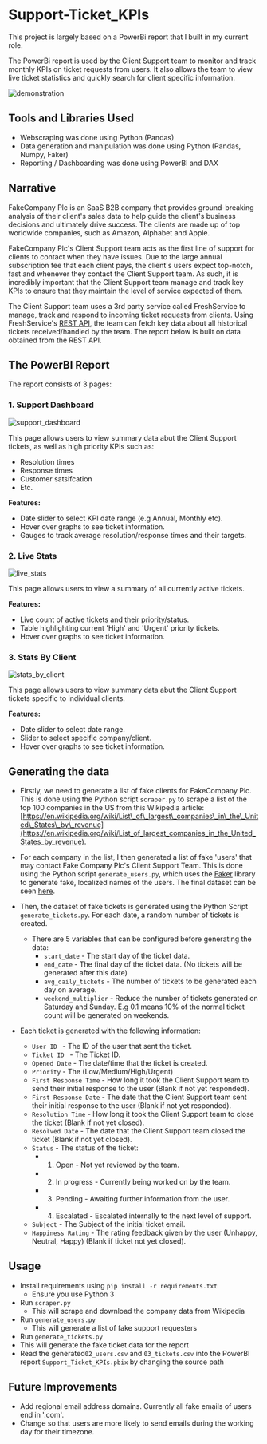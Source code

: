 # Support-Ticket_KPIs
This project is largely based on a PowerBi report that I built in my current role. 

The PowerBi report is used by the Client Support team to monitor and track monthly KPIs on ticket requests from users. It also allows the team to view live ticket statistics and quickly search for client specific information.

![demonstration](Demo/demo.gif)


## Tools and Libraries Used 
- Webscraping was done using Python (Pandas)
- Data generation and manipulation was done using Python (Pandas, Numpy, Faker)
- Reporting / Dashboarding was done using PowerBI and DAX

## Narrative
FakeCompany Plc is an SaaS B2B company that provides ground-breaking analysis of their client's sales data to help guide the client's business decisions and ultimately drive success. The clients are made up of top worldwide companies, such as Amazon, Alphabet and Apple. 

FakeCompany Plc's Client Support team acts as the first line of support for clients to contact when they have issues. Due to the large annual subscription fee that each client pays, the client's users expect top-notch, fast and whenever they contact the Client Support team. As such, it is incredibly important that the Client Support team manage and track key KPIs to ensure that they maintain the level of service expected of them. 

The Client Support team uses a 3rd party service called FreshService to manage, track and respond to incoming ticket requests from clients. Using FreshService's [REST API](https://api.freshservice.com/), the team can fetch key data about all historical tickets received/handled by the team. The report below is built on data obtained from the REST API. 

## The PowerBI Report 
The report consists of 3 pages:

### 1. Support Dashboard

![support_dashboard](Demo/support_dashboard.PNG)


This page allows users to view summary data abut the Client Support tickets, as well as high priority KPIs such as:  
- Resolution times 
- Response times
- Customer satsifcation 
- Etc.

**Features:**
- Date slider to select KPI date range (e.g Annual, Monthly etc).
- Hover over graphs to see ticket information. 
- Gauges to track average resolution/response times and their targets.

### 2. Live Stats

![live_stats](Demo/live_stats.PNG)

This page allows users to view a summary of all currently active tickets.

**Features:**

- Live count of active tickets and their priority/status.
- Table highlighting current 'High' and 'Urgent' priority tickets.
- Hover over graphs to see ticket information. 

### 3. Stats By Client

![stats_by_client](Demo/stats_by_client.PNG)

This page allows users to view summary data abut the Client Support tickets specific to individual clients. 

**Features:**
- Date slider to select date range.
- Slider to select specific company/client. 
- Hover over graphs to see ticket information. 

## Generating the data

- Firstly, we need to generate a list of fake clients for FakeCompany Plc. This is done using the Python script ```scraper.py``` to scrape a list of the top 100 companies in the US from this Wikipedia article: [https://en.wikipedia.org/wiki/List\_of\_largest\_companies\_in\_the\_United\_States\_by\_revenue](https://en.wikipedia.org/wiki/List_of_largest_companies_in_the_United_States_by_revenue).

- For each company in the list, I then generated a list of fake 'users' that may contact Fake Company Plc's Client Support Team. This is done using the Python script ```generate_users.py```, which uses the [Faker](https://faker.readthedocs.io/en/master/) library to generate fake, localized names of the users. The final dataset can be seen [here](Data/03_tickets.csv).

- Then, the dataset of fake tickets is generated using the Python Script ```generate_tickets.py```. For each date, a random number of tickets is created. 
  - There are 5 variables that can be configured before generating the data:
    - ```start_date``` - The start day of the ticket data.
    - ```end_date``` - The final day of the ticket data. (No tickets will be generated after this date)
    - ```avg_daily_tickets``` - The number of tickets to be generated each day on average. 
    - ```weekend_multiplier``` - Reduce the number of tickets generated on Saturday and Sunday. E.g 0.1 means 10% of the normal ticket count will be generated on weekends. 

- Each ticket is generated with the following information: 
  - ```User ID ``` - The ID of the user that sent the ticket.
  - ```Ticket ID ``` - The Ticket ID.
  - ```Opened Date``` - The date/time that the ticket is created.
  - ```Priority``` - The (Low/Medium/High/Urgent)
  - ```First Response Time``` - How long it took the Client Support team to send their initial response to the user (Blank if not yet responded). 
  - ```First Response Date``` - The date that the Client Support team sent their initial response to the user (Blank if not yet responded). 
  - ```Resolution Time``` - How long it took the Client Support team to close the ticket (Blank if not yet closed). 
  - ```Resolved Date``` - The date that the Client Support team closed the ticket (Blank if not yet closed). 
  - ```Status``` - The status of the ticket:
      - 1. Open - Not yet reviewed by the team.
      - 2. In progress - Currently being worked on by the team.
      - 3. Pending - Awaiting further information from the user. 
      - 4. Escalated - Escalated internally to the next level of support. 
  - ```Subject``` - The Subject of the initial ticket email. 
  - ```Happiness Rating``` - The rating feedback given by the user (Unhappy, Neutral, Happy) (Blank if ticket not yet closed). 


## Usage

- Install requirements using ```pip install -r requirements.txt```
  - Ensure you use Python 3
- Run ```scraper.py```
  - This will scrape and download the company data from Wikipedia
- Run ```generate_users.py```
  - This will generate a list of fake support requesters 
 - Run ```generate_tickets.py```
  - This will generate the fake ticket data for the report
- Read the generated```02_users.csv``` and ```03_tickets.csv``` into the PowerBI report ```Support_Ticket_KPIs.pbix``` by changing the source path

## Future Improvements

- Add regional email address domains. Currently all fake emails of users end in '.com'.
- Change so that users are more likely to send emails during the working day for their timezone. 

